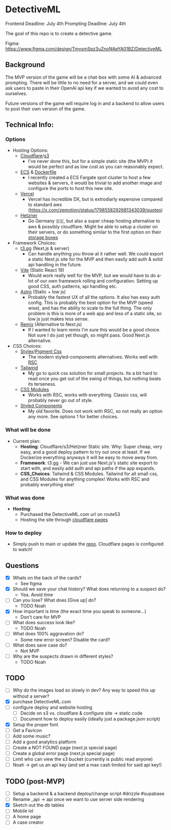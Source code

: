 # DetectiveML

Frontend Deadline: July 4th
Prompting Deadline: July 4th

The goal of this repo is to create a detective game.

Figma: https://www.figma.com/design/TmysmSpz3uZnoNAeYA01BZ/DetectiveML

## Background

The MVP version of the game will be a chat-box with some AI & advanced prompting. There will be little to no need for a server, and we could even ask users to paste in their OpenAI api key if we wanted to avoid any cost to ourselves.

Future versions of the game will require log in and a backend to allow users to post their own version of the game.

## Technical Info:

### Options

- Hosting Options:
  - [Cloudflare](https://www.cloudflare.com/developer-platform/hosting/)/[s3](https://aws.amazon.com/s3/)
    - I've never done this, but for a simple static site (the MVP) it would be perfect and as low cost as you can reasonably expect.
  - [ECS](https://aws.amazon.com/ecs/) & [Dockerfile](https://docs.docker.com/reference/dockerfile/)
    - I recently created a ECS Fargate spot cluster to host a few websites & servers, it would be trivial to add another image and configure the ports to host this new site.
  - [Vercel](https://vercel.com/)
    - Vercel has incredible DX, but is extrodiarly expensive compared to standard aws (https://x.com/zemotion/status/1798558292681343039/quotes)
  - [Hetzner](https://www.hetzner.com/)
    - Go Germany 🇩🇪, but also a super cheap hosting alternative to aws & possibly cloudflare. Might be able to setup a cluster on their servers, or do something similar to the first option on their [storage boxes](https://www.hetzner.com/storage/storage-box/)
- Framework Choices:
  - [t3.gg](https://t3.gg/) (Next.js & server)
    - Can handle anything you throw at it rather well. We could export a static Next.js site for the MVP and then easily add auth & solid api handling in the future.
  - [Vite](https://vitejs.dev/) (Static React 19)
    - Would work really well for the MVP, but we would have to do a-lot of our own framework rolling and configuration. Setting up good CSS, auth patterns, api handling etc.
  - [Astro](https://astro.build/) (Static + low js)
    - Probably the fastest UX of all the options. It also has easy auth config. This is probably the best option for the MVP (speed wise), and has the ability to scale to the full thing. The only problem is this is more of a web app and less of a static site, so low js just makes less sense.
  - [Remix](https://remix.run/) (Alternative to Next.js)
    - If I wanted to learn remix I'm sure this would be a good choice. Not sure I do just yet though, so might pass. Good Next.js alternative.
- CSS Choices:
  - [Stylex](https://github.com/facebook/stylex)/[Pigment Css](https://github.com/mui/pigment-css)
    - The modern styled-components alternatives. Works well with [RSC](https://react.dev/reference/rsc/server-components)
  - [Tailwind](https://tailwindcss.com/)
    - My go to quick css solution for small projects. Its a bit hard to read once you get out of the swing of things, but nothing beats its terseness.
  - [CSS Modules](https://github.com/css-modules/css-modules)
    - Works with RSC, works with everything. Classic css, will probably never go out of style.
  - [Styled Components](https://styled-components.com/)
    - My old favorite. Does not work with RSC, so not really an option any more. See options 1 for better choices.

### What will be done

- Current plan:
  - **Hosting**: Cloudflare/s3/Hetzner Static site. Why: Super cheap, very easy, and a good deploy pattern to try out once at least. If we Dockerize everything anyways it will be easy to move away from.
  - **Framework**: t3.gg - We can just use Next.js's static site export to start with, and easily add auth and api paths if the app expands.
  - **CSS_Choices**: Tailwind & CSS Modules. Tailwind for all small css, and CSS Modules for anything complex! Works with RSC and probably everything else!

### What was done

- **Hosting**:
  - Purchased the DetectiveML.com url on route53
  - Hosting the site through [cloudflare pages](https://pages.cloudflare.com/)

### How to deploy

- Simply push to main or update the [repo](https://github.com/pmaier983/detective-ml). Cloudflare pages is configured to watch!

## Questions

- [x] Whats on the back of the cards?
  - See figma
- [x] Should we save your chat history? What does returning to a suspect do?
  - Yea. Avoid time
- [ ] Can you lose? What does [Give up] do?
  - TODO Noah
- [x] How important is time (the exact time you speak to someone...)
  - Don't care for MVP
- [ ] What does success look like?
  - TODO Noah
- [ ] What does 100% aggravation do?
  - Some new error screen? Disable the card?
- [ ] What does save case do?
  - Not MVP
- [ ] Why are the suspects drawn in different styles?
  - TODO Noah

## TODO

- [ ] Why do the images load so slowly in dev? Any way to speed this up without a server?
- [x] purchase DetectiveML.com
- [ ] configure deploy and website hosting
  - [ ] Decide on s3 vs. cloudflare & configure site -> static code
  - [ ] Document how to deploy easily (ideally just a package.json script)
- [x] Setup the proper font
- [ ] Get a Favicon
- [ ] Add some music?
- [ ] Add a good analytics platform
- [ ] Create a NOT FOUND page (next.js special page)
- [ ] Create a global error page (next.js special page)
- [ ] Limit who can view the s3 bucket (currently is public read anyone)
- [ ] Noah -> get us an api key (and set a max cash limited for said api key!)

## TODO (post-MVP)

- [ ] Setup a backend & a backend deploy/change script #drizzle #supabase
- [ ] Rename \_api -> api once we want to use server side rendering
- [x] Sketch out the db tables
- [ ] Mobile lol
- [ ] A home page
- [ ] A case creator
